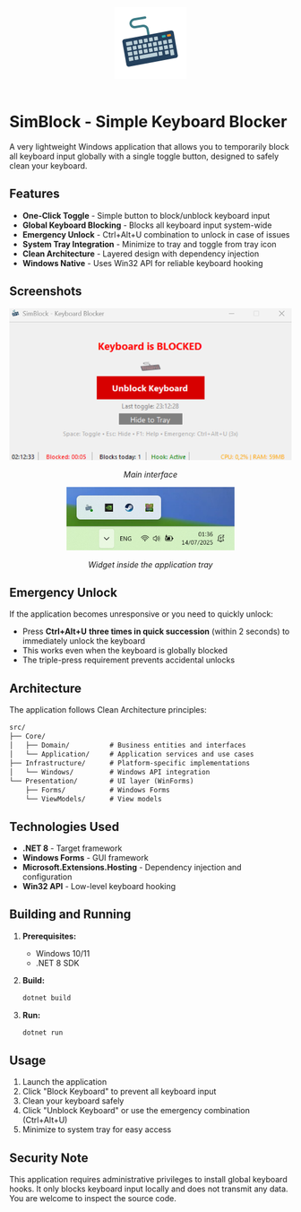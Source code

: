 <div align="center">
    <img src="src/Presentation/Resources/Images/logo.png" width="128">
    <br><br>
</div>

# SimBlock - Simple Keyboard Blocker

A very lightweight Windows application that allows you to temporarily block all keyboard input globally with a single toggle button, designed to safely clean your keyboard.

## Features

-  **One-Click Toggle** - Simple button to block/unblock keyboard input
-  **Global Keyboard Blocking** - Blocks all keyboard input system-wide
-  **Emergency Unlock** - Ctrl+Alt+U combination to unlock in case of issues
-  **System Tray Integration** - Minimize to tray and toggle from tray icon
-  **Clean Architecture** - Layered design with dependency injection
-  **Windows Native** - Uses Win32 API for reliable keyboard hooking

## Screenshots

<div align="center">
  <img src="docs/images/main_interface.png" alt="Main Interface" width="600">
  <p><i>Main interface</i></p>
  
  <img src="docs/images/tray.png" alt="Mini Player" width="300">
  <p><i>Widget inside the application tray</i></p>
</div>

## Emergency Unlock

If the application becomes unresponsive or you need to quickly unlock:
- Press **Ctrl+Alt+U** **three times in quick succession** (within 2 seconds) to immediately unlock the keyboard
- This works even when the keyboard is globally blocked
- The triple-press requirement prevents accidental unlocks

## Architecture

The application follows Clean Architecture principles:

```
src/
├── Core/
│   ├── Domain/          # Business entities and interfaces
│   └── Application/     # Application services and use cases
├── Infrastructure/      # Platform-specific implementations
│   └── Windows/         # Windows API integration
└── Presentation/        # UI layer (WinForms)
    ├── Forms/           # Windows Forms
    └── ViewModels/      # View models
```

## Technologies Used

- **.NET 8** - Target framework
- **Windows Forms** - GUI framework
- **Microsoft.Extensions.Hosting** - Dependency injection and configuration
- **Win32 API** - Low-level keyboard hooking


## Building and Running

1. **Prerequisites:**
   - Windows 10/11
   - .NET 8 SDK

2. **Build:**
   ```powershell
   dotnet build
   ```

3. **Run:**
   ```powershell
   dotnet run
   ```

## Usage

1. Launch the application
2. Click "Block Keyboard" to prevent all keyboard input
3. Clean your keyboard safely
4. Click "Unblock Keyboard" or use the emergency combination (Ctrl+Alt+U)
5. Minimize to system tray for easy access

## Security Note

This application requires administrative privileges to install global keyboard hooks. It only blocks keyboard input locally and does not transmit any data. You are welcome to inspect the source code. 

